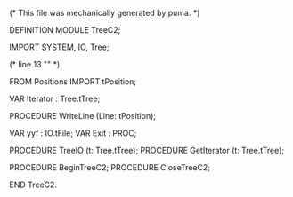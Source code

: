 
(* This file was mechanically generated by puma. *)

DEFINITION MODULE TreeC2;

IMPORT SYSTEM, IO, Tree;

(* line 13 "" *)

FROM Positions  IMPORT tPosition;

VAR Iterator    : Tree.tTree;

PROCEDURE WriteLine (Line: tPosition);


VAR yyf        : IO.tFile;
VAR Exit       : PROC;

PROCEDURE TreeIO (t: Tree.tTree);
PROCEDURE GetIterator (t: Tree.tTree);

PROCEDURE BeginTreeC2;
PROCEDURE CloseTreeC2;

END TreeC2.

